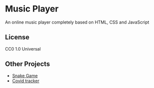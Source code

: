 # Music Player
An online music player completely based on HTML, CSS and JavaScript 

## License
CC0 1.0 Universal

## Other Projects
- [Snake Game](https://github.com/saiyameh/snake-game.git)
- [Covid tracker](https://github.com/saiyameh/corona.git)
